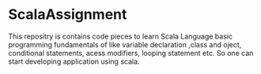 # ScalaAssignment

This repositry is contains code pieces to learn Scala Language basic programming fundamentals of like variable declaration ,class and oject, conditional statements, acess modifiers, looping statement etc. So one can start developing application using scala.
